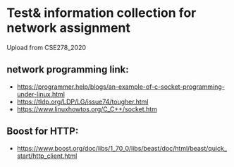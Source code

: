 # Test& information collection for network assignment

Upload from CSE278_2020

## network programming link:

 - https://programmer.help/blogs/an-example-of-c-socket-programming-under-linux.html
 - https://tldp.org/LDP/LG/issue74/tougher.html
 - https://www.linuxhowtos.org/C_C++/socket.htm

## Boost for HTTP:
 - https://www.boost.org/doc/libs/1_70_0/libs/beast/doc/html/beast/quick_start/http_client.html
